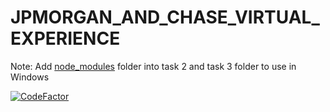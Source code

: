 # JPMORGAN_AND_CHASE_VIRTUAL_EXPERIENCE

Note: Add [node_modules](https://drive.google.com/file/d/1ML6nECK18J0jM3hhfJdSCRtCNLssruYQ/view) folder into task 2 and task 3 folder to use in Windows


[![CodeFactor](https://www.codefactor.io/repository/github/saurav-navdhare/jpmorgan_and_chase_virtual_experience/badge)](https://www.codefactor.io/repository/github/saurav-navdhare/jpmorgan_and_chase_virtual_experience)
